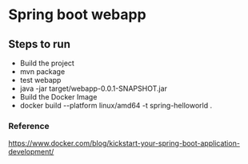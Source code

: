 # Spring boot webapp

## Steps to run

- Build the project
- mvn package 
- test webapp
- java -jar target/webapp-0.0.1-SNAPSHOT.jar
- Build the Docker Image
- docker build --platform linux/amd64 -t spring-helloworld .



### Reference
https://www.docker.com/blog/kickstart-your-spring-boot-application-development/